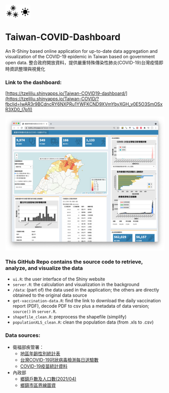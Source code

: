 <img src="https://github.com/phineeeeeeeeeeeeeeeees/Taiwan-COVID/blob/main/resources/covid_icon.jpg" width = "80">

# Taiwan-COVID-Dashboard
An R-Shiny based online application for up-to-date data aggregation and visualization of the COVID-19 epidemic in Taiwan based on government open data. 
整合政府開放資料，提供嚴重特殊傳染性肺炎(COVID-19)台灣疫情即時資訊整理與視覺化

### Link to the dashboard: 
[https://tzeliliu.shinyapps.io/Taiwan-COVID19-dashboard/](https://tzeliliu.shinyapps.io/Taiwan-COVID/?fbclid=IwAR3r9BCdncRY6NXPRu1YWFKCND9XVmYbyXGH_v0E5O3SmOSxR3XD0_l7p1I)

<img src="https://github.com/phineeeeeeeeeeeeeeeees/Taiwan-COVID/blob/main/resources/app_preview.png">

### This GitHub Repo contains the source code to retrieve, analyze, and visualize the data

* `ui.R`: the user interface of the Shiny website
* `server.R`: the calculation and visualization in the background
* `/data`: (part of) the data used in the application; the others are directly obtained to the original data source
* `get-vaccination-data.R`: find the link to download the daily vaccination report (PDF), decode PDF to csv plus a metadata of data version; `source()` in `server.R`.
* `shapefile_clean.R`: preprocess the shapefile (simplify)
* `populationXLS_clean.R`: clean the population data (from .xls to .csv)

### Data sources: 
* 衛福部疾管署：
	* [地區年齡性別統計表](https://data.cdc.gov.tw/dataset/agsdctable-day-19cov)
	* [台灣COVID-19冠狀病毒檢測每日送驗數](https://data.cdc.gov.tw/dataset/daily-cases-suspected-sars-cov-2-infection_tested)
	* [COVID-19疫苗統計資料](https://www.cdc.gov.tw/Category/Page/9jFXNbCe-sFK9EImRRi2Og)
* 內政部
	* [鄉鎮戶數及人口數(2021/04)](ris.gov.tw/app/portal/346)
	* [鄉鎮市區界線圖資](https://whgis.nlsc.gov.tw/Opendata/Files.aspx)
